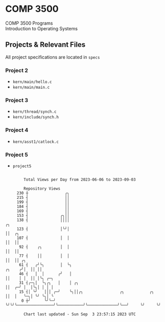 # COMP 3500
COMP 3500 Programs  
Introduction to Operating Systems  
## Projects & Relevant Files
All project specifications are located in `specs`
### Project 2
- `kern/main/hello.c`
- `kern/main/main.c`
### Project 3
- `kern/thread/synch.c`
- `kern/include/synch.h`
### Project 4
- `kern/asst1/catlock.c`
### Project 5
- `project5`

```

        Total Views per Day from 2023-06-06 to 2023-09-03

        Repository Views
     230 ┼                ╭╮
     215 ┤                ││
     199 ┤                ││
     184 ┤                ││
     169 ┤                ││
     153 ┤              ╭╮││
     138 ┤              ││││                                                         ╭╮
     123 ┤              │╰╯│                                                         ││  ╭╮
     107 ┤              │  │                                                         ││  ││
      92 ┤    ╭╮        │  │                                                         ││  ││
      77 ┤    ││        │  │                                                         ││  ││ ╭╮
      61 ┤   ╭╯╰╮       │  ╰╮                                                 ╭╮    ╭╯│  ││ ││
      46 ┤   │  │      ╭╯   │                                                 ││    │ │  ││ │╰╮ ╭─╮
      31 ┤╭─╮│  ╰╮╭╮   │    │ ╭╮                                              ││  ╭─╯ │  │╰╮│ │ │ │
      15 ┤│ ╰╯   │││ ╭─╯    ╰╮││╭╮                ╭╮           ╭╮             ││  │   ╰─╮│ ╰╯ ╰╮│ ╰
       0 ┼╯      ╰╯╰─╯       ╰╯╰╯╰────────────────╯╰───────────╯╰─────────────╯╰──╯     ╰╯     ╰╯

        Chart last updated - Sun Sep  3 23:57:15 2023 UTC
        
```
